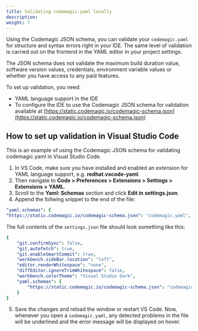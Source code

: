 ```yaml
---
title: Validating codemagic.yaml locally
description:
weight: 7
---
```


Using the Codemagic JSON schema, you can validate your `codemagic.yaml` for structure and syntax errors right in your IDE. The same level of validation is carried out on the frontend in the YAML editor in your project settings. 

The JSON schema does not validate the maximum build duration value, software version values, credentials, environment variable values or whether you have access to any paid features.

To set up validation, you need:

* YAML language support in the IDE
* To configure the IDE to use the Codemagic JSON schema for validation available at [https://static.codemagic.io/codemagic-schema.json](https://static.codemagic.io/codemagic-schema.json)

## How to set up validation in Visual Studio Code

This is an example of using the Codemagic JSON schema for validating codemagic.yaml in Visual Studio Code.

1. In VS Code, make sure you have installed and enabled an extension for YAML language support, e.g. **redhat.vscode-yaml**.
2. Then navigate to **Code > Preferences > Extensions > Settings > Extensions > YAML**.
3. Scroll to the **Yaml: Schemas** section and click **Edit in settings.json**.
4. Append the follwing snippet to the end of the file:

```yaml
"yaml.schemas": {
"https://static.codemagic.io/codemagic-schema.json": "codemagic.yaml",
```

The full contents of the `settings.json` file should look something like this:

```yaml
{
    "git.confirmSync": false,
    "git.autofetch": true,
    "git.enableSmartCommit": true,
    "workbench.sideBar.location": "left",
    "editor.renderWhitespace": "none",
    "diffEditor.ignoreTrimWhitespace": false,
    "workbench.colorTheme": "Visual Studio Dark",
    "yaml.schemas": {
        "https://static.codemagic.io/codemagic-schema.json": "codemagic.yaml"
    }
}
```

5. Save the changes and reload the window or restart VS Code. Now, whenever you open a `codemagic.yaml`, any detected problems in the file will be underlined and the error message will be displayed on hover.